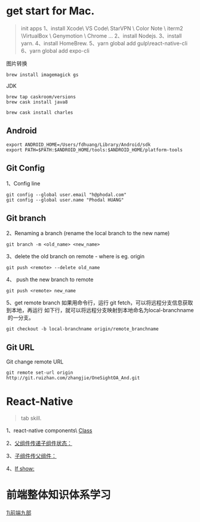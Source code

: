# get start for Mac.
> init apps
1、install Xcode\ VS Code\ StarVPN \ Color Note \ iterm2 \VirtualBox \ Genymotion \ Chrome ...
2、install Nodejs.
3、install yarn.
4、install HomeBrew.
5、yarn global add gulp\react-native-cli
6、yarn global add expo-cli

图片转换
```
brew install imagemagick gs
```

JDK

```
brew tap caskroom/versions
brew cask install java8
```

```
brew cask install charles
```


## Android

```
export ANDROID_HOME=/Users/fdhuang/Library/Android/sdk
export PATH=$PATH:$ANDROID_HOME/tools:$ANDROID_HOME/platform-tools
```

## Git Config

1、Config line

```
git config --global user.email "h@phodal.com"
git config --global user.name "Phodal HUANG"
```
## Git branch
2、Renaming a branch (rename the local branch to the new name)
```
git branch -m <old_name> <new_name> 
```
3、delete the old branch on remote - where <remote> is eg. origin
```
git push <remote> --delete old_name
```

4、 push the new branch to remote   
```      
git push <remote> new_name
```

5、get remote branch
如果用命令行，运行 git fetch，可以将远程分支信息获取到本地，再运行 如下行，就可以将远程分支映射到本地命名为local-branchname  的一分支。 
```
git checkout -b local-branchname origin/remote_branchname  
```
## Git URL
Git change remote URL
```
git remote set-url origin http://git.ruizhan.com/zhangjie/OneSightOA_And.git
```

# React-Native
> tab skill.

1、react-native components\ 
[Class](https://stackoverflow.com/questions/43648440/how-to-call-a-function-from-another-class-in-react-native)


2、[父组件传递子组件状态：](https://stackoverflow.com/questions/43313158/react-native-passing-props-between-components-and-componentwillmount-method)


3、[子组件传父组件：](https://stackoverflow.com/questions/44875787/pass-state-from-child-to-parent-component-in-react-native)


4、[If show:](https://stackoverflow.com/questions/30266831/hide-show-components-in-react-native)


# 前端整体知识体系学习
[1\前端九部](https://www.yuque.com/fe9/basic/)